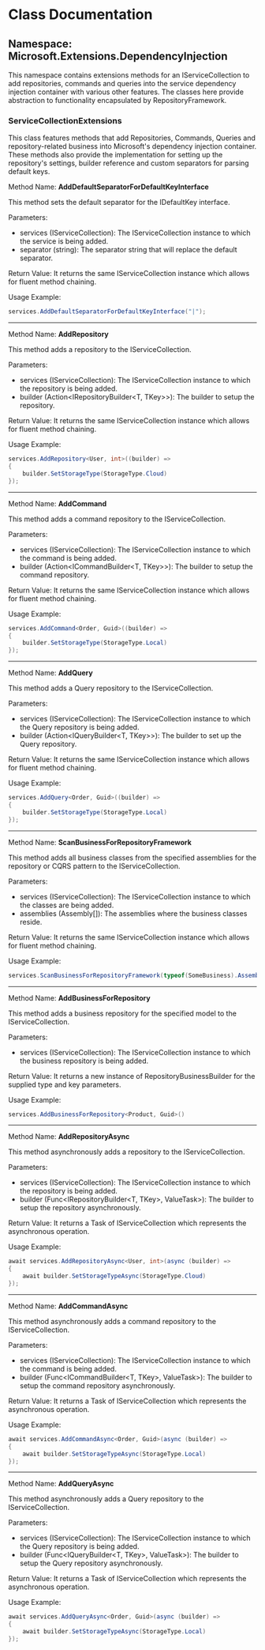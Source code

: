 # Class Documentation

## Namespace: Microsoft.Extensions.DependencyInjection

This namespace contains extensions methods for an IServiceCollection to add repositories, commands and queries into the service dependency injection container with various other features. The classes here provide abstraction to functionality encapsulated by RepositoryFramework.

### ServiceCollectionExtensions

This class features methods that add Repositories, Commands, Queries and repository-related business into Microsoft's dependency injection container. These methods also provide the implementation for setting up the repository's settings, builder reference and custom separators for parsing default keys.

Method Name: **AddDefaultSeparatorForDefaultKeyInterface**

This method sets the default separator for the IDefaultKey interface.

Parameters:
- services (IServiceCollection): The IServiceCollection instance to which the service is being added.
- separator (string): The separator string that will replace the default separator.

Return Value: It returns the same IServiceCollection instance which allows for fluent method chaining.

Usage Example:
```csharp
services.AddDefaultSeparatorForDefaultKeyInterface("|");
```

---

Method Name: **AddRepository**

This method adds a repository to the IServiceCollection.

Parameters:
- services (IServiceCollection): The IServiceCollection instance to which the repository is being added.
- builder (Action<IRepositoryBuilder<T, TKey>>): The builder to setup the repository.

Return Value: It returns the same IServiceCollection instance which allows for fluent method chaining.

Usage Example:
```csharp
services.AddRepository<User, int>((builder) => 
{
    builder.SetStorageType(StorageType.Cloud)
});
```

---

Method Name: **AddCommand**

This method adds a command repository to the IServiceCollection.

Parameters:
- services (IServiceCollection): The IServiceCollection instance to which the command is being added.
- builder (Action<ICommandBuilder<T, TKey>>): The builder to setup the command repository.

Return Value: It returns the same IServiceCollection instance which allows for fluent method chaining.

Usage Example:
```csharp
services.AddCommand<Order, Guid>((builder) =>
{
    builder.SetStorageType(StorageType.Local)
});
```
--- 

Method Name: **AddQuery**

This method adds a Query repository to the IServiceCollection.

Parameters:
- services (IServiceCollection): The IServiceCollection instance to which the Query repository is being added.
- builder (Action<IQueryBuilder<T, TKey>>): The builder to set up the Query repository.

Return Value: It returns the same IServiceCollection instance which allows for fluent method chaining.

Usage Example:
```csharp
services.AddQuery<Order, Guid>((builder) =>
{
    builder.SetStorageType(StorageType.Local)
});
```
---

Method Name: **ScanBusinessForRepositoryFramework**

This method adds all business classes from the specified assemblies for the repository or CQRS pattern to the IServiceCollection.

Parameters:
- services (IServiceCollection): The IServiceCollection instance to which the classes are being added.
- assemblies (Assembly[]): The assemblies where the business classes reside.

Return Value: It returns the same IServiceCollection instance which allows for fluent method chaining.

Usage Example:
```csharp
services.ScanBusinessForRepositoryFramework(typeof(SomeBusiness).Assembly);
```

---

Method Name: **AddBusinessForRepository**

This method adds a business repository for the specified model to the IServiceCollection.

Parameters:
- services (IServiceCollection): The IServiceCollection instance to which the business repository is being added.

Return Value: It returns a new instance of RepositoryBusinessBuilder for the supplied type and key parameters.

Usage Example:
```csharp
services.AddBusinessForRepository<Product, Guid>()
```

---

Method Name: **AddRepositoryAsync**

This method asynchronously adds a repository to the IServiceCollection.

Parameters:
- services (IServiceCollection): The IServiceCollection instance to which the repository is being added.
- builder (Func<IRepositoryBuilder<T, TKey>, ValueTask>): The builder to setup the repository asynchronously.

Return Value: It returns a Task of IServiceCollection which represents the asynchronous operation.

Usage Example:
```csharp
await services.AddRepositoryAsync<User, int>(async (builder) => 
{
    await builder.SetStorageTypeAsync(StorageType.Cloud)
});
```

---

Method Name: **AddCommandAsync**

This method asynchronously adds a command repository to the IServiceCollection.

Parameters:
- services (IServiceCollection): The IServiceCollection instance to which the command is being added.
- builder (Func<ICommandBuilder<T, TKey>, ValueTask>): The builder to setup the command repository asynchronously.

Return Value: It returns a Task of IServiceCollection which represents the asynchronous operation.

Usage Example:
```csharp
await services.AddCommandAsync<Order, Guid>(async (builder) =>
{
    await builder.SetStorageTypeAsync(StorageType.Local)
});
```

---

Method Name: **AddQueryAsync**

This method asynchronously adds a Query repository to the IServiceCollection.

Parameters:
- services (IServiceCollection): The IServiceCollection instance to which the Query repository is being added.
- builder (Func<IQueryBuilder<T, TKey>, ValueTask>): The builder to setup the Query repository asynchronously.

Return Value: It returns a Task of IServiceCollection which represents the asynchronous operation.

Usage Example:
```csharp
await services.AddQueryAsync<Order, Guid>(async (builder) =>
{
    await builder.SetStorageTypeAsync(StorageType.Local)
});
```